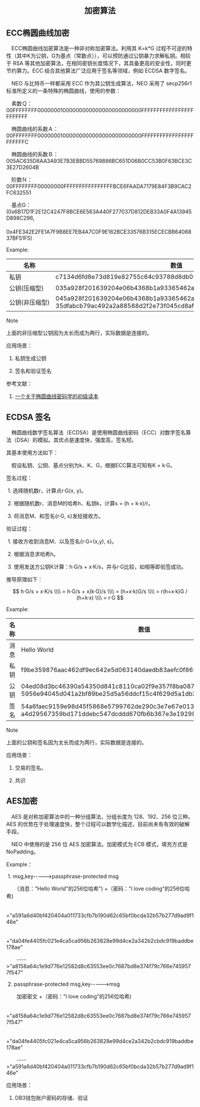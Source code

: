 <center> <h2> 加密算法 </h2> </center>

## ECC椭圆曲线加密

​　ECC椭圆曲线加密算法是一种非对称加密算法。利用其 K=k*G 过程不可逆的特性（其中K为公钥，G为基点（常数点）），可以预防通过公钥暴力求解私钥。相较于 RSA 等其他加密算法，在相同密钥长度情况下，其具备更高的安全性，同时更节约算力。ECC 结合其他算法广泛应用于签名等领域，例如 ECDSA 数字签名。

　NEO 与比特币一样都采用 ECC 作为其公钥生成算法，NEO 采用了 secp256r1 标准所定义的一条特殊的椭圆曲线，使用的参数：

　素数Ｑ：00FFFFFFFF00000001000000000000000000000000FFFFFFFFFFFFFFFFFFFFFFFF

　椭圆曲线的系数Ａ：00FFFFFFFF00000001000000000000000000000000FFFFFFFFFFFFFFFFFFFFFFFC

　椭圆曲线的系数Ｂ：005AC635D8AA3A93E7B3EBBD55769886BC651D06B0CC53B0F63BCE3C3E27D2604B

　阶数Ｎ：00FFFFFFFF00000000FFFFFFFFFFFFFFFFBCE6FAADA7179E84F3B9CAC2FC632551

　基点G：(0x6B17D1F2E12C4247F8BCE6E563A440F277037D812DEB33A0F4A13945D898C296,
　　　　　0x4FE342E2FE1A7F9B8EE7EB4A7C0F9E162BCE33576B315ECECBB6406837BF51F5)


Example:

| 名称 | 数值 |
| --- | --- |
| 私钥   |  c7134d6fd8e73d819e82755c64c93788d8db0961929e025a53363c4cc02a6962 |
| 公钥(压缩型) |  035a928f201639204e06b4368b1a93365462a8ebbff0b8818151b74faab3a2b61a |
| <nobr>公钥(非压缩型)</nobr> | 045a928f201639204e06b4368b1a93365462a8ebbff0b8818151b74faab3a2b61a 35dfabcb79ac492a2a88588d2f2e73f045cd8af58059282e09d693dc340e113f |

> [!NOTE]
> 上面的非压缩型公钥因为太长而成为两行，实际数据是连接的。

应用场景：

1. 私钥生成公钥

2. 签名和验证签名

参考文献：

1. [一个关于椭圆曲线密码学的初级读本 ](https://arstechnica.com/information-technology/2013/10/a-relatively-easy-to-understand-primer-on-elliptic-curve-cryptography/)


## ECDSA 签名

​　椭圆曲线数字签名算法（ECDSA）是使用椭圆曲线密码（ECC）对数字签名算法（DSA）的模拟。其优点是速度快，强度高，签名短。

其基本使用方法如下：

​　假设私钥、公钥、基点分别为k、K、G，根据ECC算法可知有K = k·G。

签名过程：

​       1. 选择随机数r，计算点r·G(x, y)。

​       2. 根据随机数r、消息M的哈希h、私钥k，计算s = (h + k·x)/r。

​       3. 将消息M、和签名{r·G, s}发给接收方。

验证过程：

​       1. 接收方收到消息M、以及签名{r·G=(x,y), s}。

​       2. 根据消息求哈希h。

​       3. 使用发送方公钥K计算：h·G/s + x·K/s，并与r·G比较，如相等即验签成功。

推导原理如下：

<script type="text/javascript" src="http://cdn.mathjax.org/mathjax/latest/MathJax.js?config=default"></script>

$$
h·G/s + x·K/s           \\\\
= h·G/s + x(k·G)/s      \\\\
= (h+x·k)G/s                  \\\\
= r(h+x·k)G / (h+k·x)   \\\\
= r·G                                  
$$


Example:

| 名称 | 数值                                                         |
| ---- | ------------------------------------------------------------ |
| 消息 | Hello World                                                  |
| 私钥 | f9be359876aac462df9ec642e5d063140daedb83aefc0f8657b08132d3da62d2 |
| 公钥 | 04ed08d3bc46390a54350d841c8110ca02f9e357f8ba08702078de2d7041727<br>5956e94045d041a2bf89be25d5a56ddcf15c4f629d5a1db32657d0da13ebde64b29 |
| 签名 | 54a6faec9159e98d45f5868e5799762de290c3e7e67e013c1bd6a2a6f8a2e500<br>a4d29567359bd171ddebc547dcddd670fb6b367e3e19298d7672f0422b5a2c52 |

> [!NOTE]
> 上面的公钥和签名因为太长而成为两行，实际数据是连接的。

应用场景：

1. 交易的签名。

2. 共识




## AES加密

　AES 是对称加密算法中的一种分组算法，分组长度为 128、192、256 位三种。AES 的优势在于处理速度快，整个过程可以数学化描述，目前尚未有有效的破解手段。

​　NEO 中使用的是 256 位 AES 加密算法。加密模式为 ECB 模式，填充方式是 NoPadding。

Example：

​  1. msg,key----->passphrase-protected msg

　　（消息："Hello World"的256位哈希") +（密码："l love coding"的256位哈希)

　　="a591a6d40bf420404a011733cfb7b190d62c65bf0bcda32b57b277d9ad9f146e"

　　　+"da04fe4405fc021e4ca5ca956b263828e99d4ce2a342b2cbdc919baddbe178ae"

　　---->"a8158a64c1e9d776e12582d8c63553ee0c7687bd8e374f79c766e7459577f547"

​  2. passphrase-protected msg,key----->msg

　　加密密文 +（密码："l love coding"的256位哈希)

　　="a8158a64c1e9d776e12582d8c63553ee0c7687bd8e374f79c766e7459577f547"

　　　+"da04fe4405fc021e4ca5ca956b263828e99d4ce2a342b2cbdc919baddbe178ae"

　　---->"a591a6d40bf420404a011733cfb7b190d62c65bf0bcda32b57b277d9ad9f146e"

应用场景：

1. DB3钱包账户密码的存储、验证

